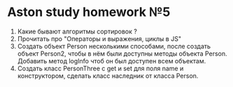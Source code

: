 # Aston study homework №5

1) Какие бывают алгоритмы сортировок ? 
2) Прочитать про "Операторы и выражения, циклы в JS"
3) Создать объект Person несколькими способами, после создать объект Person2, чтобы в нём были доступны методы объекта Person. Добавить метод logInfo чтоб он был доступен всем объектам.
4) Создать класс PersonThree c get и set для поля name и конструктором, сделать класс наследник от класса Person.